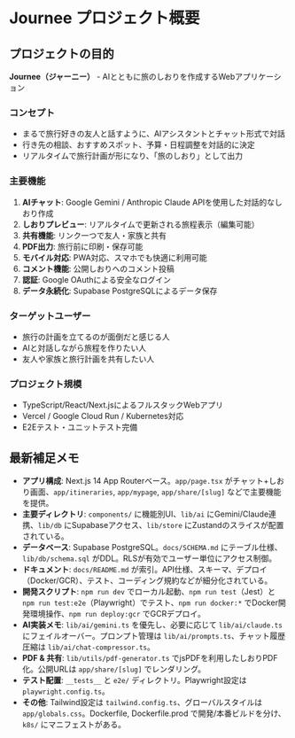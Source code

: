 # Journee プロジェクト概要

## プロジェクトの目的

**Journee（ジャーニー）** - AIとともに旅のしおりを作成するWebアプリケーション

### コンセプト
- まるで旅行好きの友人と話すように、AIアシスタントとチャット形式で対話
- 行き先の相談、おすすめスポット、予算・日程調整を対話的に決定
- リアルタイムで旅行計画が形になり、「旅のしおり」として出力

### 主要機能
1. **AIチャット**: Google Gemini / Anthropic Claude APIを使用した対話的なしおり作成
2. **しおりプレビュー**: リアルタイムで更新される旅程表示（編集可能）
3. **共有機能**: リンク一つで友人・家族と共有
4. **PDF出力**: 旅行前に印刷・保存可能
5. **モバイル対応**: PWA対応、スマホでも快適に利用可能
6. **コメント機能**: 公開しおりへのコメント投稿
7. **認証**: Google OAuthによる安全なログイン
8. **データ永続化**: Supabase PostgreSQLによるデータ保存

### ターゲットユーザー
- 旅行の計画を立てるのが面倒だと感じる人
- AIと対話しながら旅程を作りたい人
- 友人や家族と旅行計画を共有したい人

### プロジェクト規模
- TypeScript/React/Next.jsによるフルスタックWebアプリ
- Vercel / Google Cloud Run / Kubernetes対応
- E2Eテスト・ユニットテスト完備

## 最新補足メモ
- **アプリ構成**: Next.js 14 App Routerベース。`app/page.tsx` がチャット+しおり画面、`app/itineraries`, `app/mypage`, `app/share/[slug]` などで主要機能を提供。
- **主要ディレクトリ**: `components/` に機能別UI、`lib/ai` にGemini/Claude連携、`lib/db` にSupabaseアクセス、`lib/store` にZustandのスライスが配置されている。
- **データベース**: Supabase PostgreSQL。`docs/SCHEMA.md` にテーブル仕様、`lib/db/schema.sql` がDDL。RLSが有効でユーザー単位にアクセス制御。
- **ドキュメント**: `docs/README.md` が索引。API仕様、スキーマ、デプロイ（Docker/GCR）、テスト、コーディング規約などが細分化されている。
- **開発スクリプト**: `npm run dev` でローカル起動、`npm run test`（Jest）と `npm run test:e2e`（Playwright）でテスト、`npm run docker:*` でDocker開発環境操作、`npm run deploy:gcr` でGCRデプロイ。
- **AI実装メモ**: `lib/ai/gemini.ts` を優先し、必要に応じて `lib/ai/claude.ts` にフェイルオーバー。プロンプト管理は `lib/ai/prompts.ts`、チャット履歴圧縮は `lib/ai/chat-compressor.ts`。
- **PDF & 共有**: `lib/utils/pdf-generator.ts` でjsPDFを利用したしおりPDF化。公開URLは `app/share/[slug]` でレンダリング。
- **テスト配置**: `__tests__` と `e2e/` ディレクトリ。Playwright設定は `playwright.config.ts`。
- **その他**: Tailwind設定は `tailwind.config.ts`、グローバルスタイルは `app/globals.css`。Dockerfile, Dockerfile.prod で開発/本番ビルドを分け、`k8s/` にマニフェストがある。
